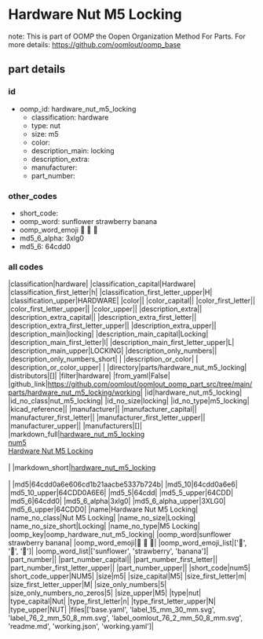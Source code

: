 # Hardware Nut M5 Locking  

note: This is part of OOMP the Oopen Organization Method For Parts. For more details: https://github.com/oomlout/oomp_base

##  part details





### id
* oomp_id: hardware_nut_m5_locking
  * classification: hardware
  * type: nut
  * size: m5
  * color: 
  * description_main: locking
  * description_extra: 
  * manufacturer: 
  * part_number: 

### other_codes
* short_code: 
* oomp_word: sunflower strawberry banana
* oomp_word_emoji :sunflower: :strawberry: :banana:
* md5_6_alpha: 3xlg0
* md5_6: 64cdd0

### all codes 
|classification|hardware|
|classification_capital|Hardware|
|classification_first_letter|h|
|classification_first_letter_upper|H|
|classification_upper|HARDWARE|
|color||
|color_capital||
|color_first_letter||
|color_first_letter_upper||
|color_upper||
|description_extra||
|description_extra_capital||
|description_extra_first_letter||
|description_extra_first_letter_upper||
|description_extra_upper||
|description_main|locking|
|description_main_capital|Locking|
|description_main_first_letter|l|
|description_main_first_letter_upper|L|
|description_main_upper|LOCKING|
|description_only_numbers||
|description_only_numbers_short| |
|description_or_color| |
|description_or_color_upper| |
|directory|parts/hardware_nut_m5_locking|
|distributors|[]|
|filter|hardware|
|from_yaml|False|
|github_link|https://github.com/oomlout/oomlout_oomp_part_src/tree/main/parts/hardware_nut_m5_locking/working|
|id|hardware_nut_m5_locking|
|id_no_class|nut_m5_locking|
|id_no_size|locking|
|id_no_type|m5_locking|
|kicad_reference||
|manufacturer||
|manufacturer_capital||
|manufacturer_first_letter||
|manufacturer_first_letter_upper||
|manufacturer_upper||
|manufacturers|[]|
|markdown_full|[hardware_nut_m5_locking](https://github.com/oomlout/oomlout_oomp_part_src/tree/main/parts/hardware_nut_m5_locking/working)<br>[num5](https://github.com/oomlout/oomlout_oomp_part_src/tree/main/parts/hardware_nut_m5_locking/working)<br>[Hardware Nut M5 Locking](https://github.com/oomlout/oomlout_oomp_part_src/tree/main/parts/hardware_nut_m5_locking/working)<br><br>|
|markdown_short|[hardware_nut_m5_locking](https://github.com/oomlout/oomlout_oomp_part_src/tree/main/parts/hardware_nut_m5_locking/working)<br><br>|
|md5|64cdd0a6e606cd1b21aacbe5337b724b|
|md5_10|64cdd0a6e6|
|md5_10_upper|64CDD0A6E6|
|md5_5|64cdd|
|md5_5_upper|64CDD|
|md5_6|64cdd0|
|md5_6_alpha|3xlg0|
|md5_6_alpha_upper|3XLG0|
|md5_6_upper|64CDD0|
|name|Hardware Nut M5 Locking|
|name_no_class|Nut M5 Locking|
|name_no_size|Locking|
|name_no_size_short|Locking|
|name_no_type|M5 Locking|
|oomp_key|oomp_hardware_nut_m5_locking|
|oomp_word|sunflower strawberry banana|
|oomp_word_emoji|:sunflower: :strawberry: :banana:|
|oomp_word_emoji_list|[':sunflower:', ':strawberry:', ':banana:']|
|oomp_word_list|['sunflower', 'strawberry', 'banana']|
|part_number||
|part_number_capital||
|part_number_first_letter||
|part_number_first_letter_upper||
|part_number_upper||
|short_code|num5|
|short_code_upper|NUM5|
|size|m5|
|size_capital|M5|
|size_first_letter|m|
|size_first_letter_upper|M|
|size_only_numbers|5|
|size_only_numbers_no_zeros|5|
|size_upper|M5|
|type|nut|
|type_capital|Nut|
|type_first_letter|n|
|type_first_letter_upper|N|
|type_upper|NUT|
|files|['base.yaml', 'label_15_mm_30_mm.svg', 'label_76_2_mm_50_8_mm.svg', 'label_oomlout_76_2_mm_50_8_mm.svg', 'readme.md', 'working.json', 'working.yaml']|
